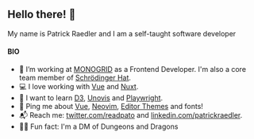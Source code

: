 ## Hello there! 👋

My name is Patrick Raedler and I am a self-taught software developer

#### BIO
- 🏢 I’m working at [MONOGRID](https://monogrid.com/) as a Frontend Developer. I'm also a core team member of [Schrödinger Hat](https://www.schrodinger-hat.it/).
- 💻 I love working with [Vue](https://vuejs.org/) and [Nuxt](https://v3.nuxtjs.org/).
- 🌱 I want to learn [D3](https://d3js.org/), [Unovis](https://unovis.dev/) and [Playwright](https://playwright.dev/).
- 💬 Ping me about [Vue](https://vuejs.org/), [Neovim](https://neovim.io/), [Editor Themes](https://vimcolorschemes.com/) and fonts!
- 📬 Reach me: [twitter.com/readpato](https://twitter.com/readpato) and [linkedin.com/patrickraedler](https://www.linkedin.com/in/patrickraedler/).
- 🧙‍♂️ Fun fact: I'm a DM of Dungeons and Dragons
